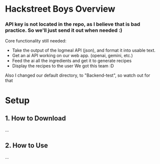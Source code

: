 # Hackstreet Boys Overview
### API key is not located in the repo, as I believe that is bad practice. So we'll just send it out when needed :)
Core functionality still needed:
  - Take the output of the logmeal API (json), and format it into usable text.
  - Get an ai API working on our web app. (openai, gemini, etc.)
  - Feed the ai all the ingredients and get it to generate recipes
  - Display the recipes to the user
We got this team :D

Also I changed our default directory, to "Backend-test", so watch out for that

# Setup

## 1. How to Download
...
## 2. How to Use
...
